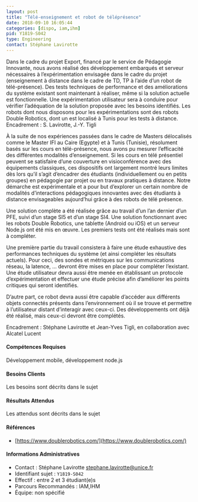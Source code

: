 ```yaml
---
layout: post
title: "Télé-enseignement et robot de téléprésence"
date: 2018-09-10 16:05:44
categories: [dispo, iam,ihm]
pid: Y1819-S042
type: Engineering
contact: Stéphane Lavirotte
---
```

       
Dans le cadre du projet Export, financé par le service de Pédagogie Innovante, nous avons réalisé des développement embarqués et serveur nécessaires à l’expérimentation envisagée dans le cadre du projet (enseignement à distance dans le cadre de TD, TP à l’aide d’un robot de télé-présence). Des tests techniques de performance et des améliorations du système existant sont maintenant à réaliser, même si la solution actuelle est fonctionnelle. Une expérimentation utilisateur sera à conduire pour vérifier l’adéquation de la solution proposée avec les besoins identifiés. Les robots dont nous disposons pour les expérimentations sont des robots Double Robotics, dont un est localisé à Tunis pour les tests à distance.
Encadrement : S. Lavirotte, J.-Y. Tigli


À la suite de nos expériences passées dans le cadre de Masters délocalisés comme le Master IFI au Caire (Egypte) et à Tunis (Tunisie), résolument basés sur les cours en télé-présence, nous avons pu mesurer l’efficacité des différentes modalités d’enseignement. Si les cours en télé présentiel peuvent se satisfaire d’une couverture en visioconférence avec des équipements classiques, ces dispositifs ont largement montré leurs limites dès lors qu’il s’agit d’encadrer des étudiants (individuellement ou en petits groupes) en pédagogie par projet ou en travaux pratiques à distance. Notre démarche est expérimentale et a pour but d’explorer un certain nombre de modalités d’interactions pédagogiques innovantes avec des étudiants à distance envisageables aujourd’hui grâce à des robots de télé présence.

Une solution complète a été réalisée grâce au travail d’un l’an dernier d’un PFE, suivi d’un stage SI5 et d’un stage SI4. Une solution fonctionnant avec les robots Double Robotics, une tablette (Android ou iOS) et un serveur Node.js ont été mis en œuvre. Les premiers tests ont été réalisés mais sont à compléter. 

Une première partie du travail consistera à faire une étude exhaustive des performances techniques du système (et ainsi compléter les résultats actuels). Pour ceci, des sondes et métriques sur les communications réseau, la latence, … devront être mises en place pour compléter l’existant. Une étude utilisateur devra aussi être menée en établissant un protocole d’expérimentation et effectuer une étude précise afin d’améliorer les points critiques qui seront identifiés.

D’autre part, ce robot devra aussi être capable d’accéder aux différents objets connectés présents dans l’environnement où il se trouve et permettre à l’utilisateur distant d’interagir avec ceux-ci. Des développements ont déjà été réalisé, mais ceux-ci devront être complétés.

Encadrement : Stéphane Lavirotte et Jean-Yves Tigli, en collaboration avec Alcatel Lucent

#### Compétences Requises
Développement mobile, développement node.js



     

#### Besoins Clients
Les besoins sont décrits dans le sujet

#### Résultats Attendus
Les attendus sont décrits dans le sujet

#### Références

  * [https://www.doublerobotics.com/](https://www.doublerobotics.com/)

#### Informations Administratives
  * Contact : Stéphane Lavirotte <stephane.lavirotte@unice.fr>
  * Identifiant sujet : `Y1819-S042`
  * Effectif : entre 2 et 3 étudiant(e)s
  * Parcours Recommandés : IAM,IHM
  * Équipe: non spécifié

     